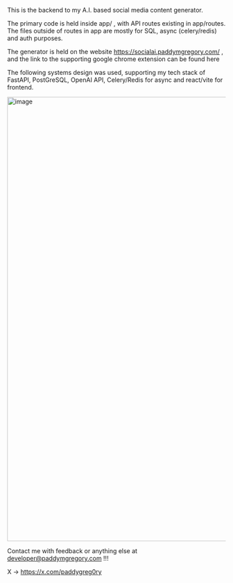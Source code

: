 This is the backend to my A.I. based social media content generator. 

The primary code is held inside app/ , with API routes existing in app/routes. The files outside of routes in app are mostly for SQL, async (celery/redis) and auth purposes. 

The generator is held on the website https://socialai.paddymgregory.com/ , and the link to the supporting google chrome extension can be found here 

The following systems design was used, supporting my tech stack of FastAPI, PostGreSQL, OpenAI API, Celery/Redis for async and react/vite for frontend.

<img width="1536" height="1024" alt="image" src="https://github.com/user-attachments/assets/fa53f4de-6b99-480d-a150-7cd0c6c9188d" />


Contact me with feedback or anything else at developer@paddymgregory.com !!!


X -> https://x.com/paddygreg0ry
